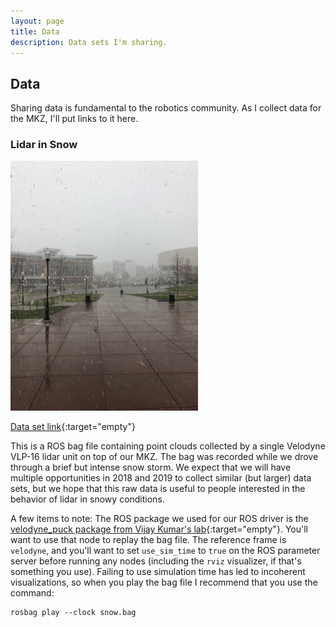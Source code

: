 ```yaml
---
layout: page
title: Data
description: Data sets I'm sharing.
---
```


## Data

Sharing data is fundamental to the robotics community. As I collect
data for the MKZ, I'll put links to it here.

### <a name="snow-velodyne"></a> Lidar in Snow

<img src="/img/snow.jpg" alt="Picture of the snow storm just before we started collecting this data" height="400" />

[Data set link](https://drive.google.com/open?id=1-4qCXTCvPO-xZgKpPipGOdA-R5Fi27NO){:target="empty"}

This is a ROS bag file containing point clouds collected by a single
Velodyne VLP-16 lidar unit on top of our MKZ. The bag was recorded
while we drove through a brief but intense snow storm. We expect that
we will have multiple opportunities in 2018 and 2019 to collect
similar (but larger) data sets, but we hope that this raw data is
useful to people interested in the behavior of lidar in snowy
conditions.

A few items to note: The ROS package we used for our ROS driver is the
[velodyne_puck package from Vijay Kumar's
lab](https://github.com/KumarRobotics/velodyne_puck){:target="empty"}. You'll
want to use that node to replay the bag file. The reference frame is
`velodyne`, and you'll want to set `use_sim_time` to `true` on the ROS
parameter server before running any nodes (including the `rviz`
visualizer, if that's something you use). Failing to use simulation
time has led to incoherent visualizations, so when you play the bag
file I recommend that you use the command:

```
rosbag play --clock snow.bag
```